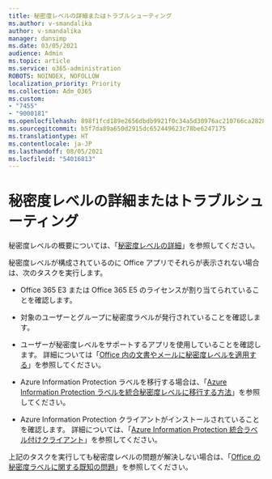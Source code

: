 ```yaml
---
title: 秘密度レベルの詳細またはトラブルシューティング
ms.author: v-smandalika
author: v-smandalika
manager: dansimp
ms.date: 03/05/2021
audience: Admin
ms.topic: article
ms.service: o365-administration
ROBOTS: NOINDEX, NOFOLLOW
localization_priority: Priority
ms.collection: Adm_O365
ms.custom:
- "7455"
- "9000181"
ms.openlocfilehash: 898f1fcd189e2656dbdb9921f0c34a5d30976ac210766ca28284c455053dae50
ms.sourcegitcommit: b5f7da89a650d2915dc652449623c78be6247175
ms.translationtype: HT
ms.contentlocale: ja-JP
ms.lasthandoff: 08/05/2021
ms.locfileid: "54016813"
---
```

# <a name="learn-about-or-troubleshoot-sensitivity-labels"></a>秘密度レベルの詳細またはトラブルシューティング

秘密度レベルの概要については、「[秘密度レベルの詳細](https://docs.microsoft.com/microsoft-365/compliance/sensitivity-labels)」を参照してください。

秘密度レベルが構成されているのに Office アプリでそれらが表示されない場合は、次のタスクを実行します。

- Office 365 E3 または Office 365 E5 のライセンスが割り当てられていることを確認します。

- 対象のユーザーとグループに秘密度ラベルが発行されていることを確認します。

- ユーザーが秘密度レベルをサポートするアプリを使用していることを確認します。 詳細については「[Office 内の文書やメールに秘密度レベルを適用する](https://support.microsoft.com/topic/apply-sensitivity-labels-to-your-files-and-email-in-office-2f96e7cd-d5a4-403b-8bd7-4cc636bae0f9)」を参照してください。

- Azure Information Protection ラベルを移行する場合は、「[Azure Information Protection ラベルを統合秘密度レベルに移行する方法](https://docs.microsoft.com/azure/information-protection/configure-policy-migrate-labels)」を参照してください。

- Azure Information Protection クライアントがインストールされていることを確認します。 詳細については、「[Azure Information Protection 統合ラベル付けクライアント](https://docs.microsoft.com/azure/information-protection/rms-client/unifiedlabelingclient-version-release-history)」を参照してください。

上記のタスクを実行しても秘密度レベルの問題が解決しない場合は、「[Office の秘密度ラベルに関する既知の問題](https://support.microsoft.com/topic/known-issues-with-sensitivity-labels-in-office-b169d687-2bbd-4e21-a440-7da1b2743edc)」を参照してください。
